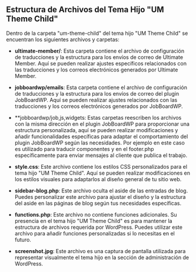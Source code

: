 ## Estructura de Archivos del Tema Hijo "UM Theme Child"

Dentro de la carpeta "um-theme-child" del tema hijo "UM Theme Child" se encuentran los siguientes archivos y carpetas:

- **ultimate-member/**: Esta carpeta contiene el archivo de configuración de traducciones y la estructura para los envíos de correo de Ultimate Member. Aquí se pueden realizar ajustes específicos relacionados con las traducciones y los correos electrónicos generados por Ultimate Member.

- **jobboardwp/emails**: Esta carpeta contiene el archivo de configuración de traducciones y la estructura para los envíos de correo del plugin JobBoardWP. Aquí se pueden realizar ajustes relacionados con las traducciones y los correos electrónicos generados por JobBoardWP.

- **jobboardwp/job,js,widgets: Estas carpetas reescriben los archivos con la misma dirección en el plugin JobBoardWP para proporcionar una estructura personalizada, aquí se pueden realizar modificaciones y añadir funcionalidades específicas para adaptar el comportamiento del plugin JobBoardWP según las necesidades. Por ejemplo en este caso es utilizado para traducir componentes y en el footer.php específicamente para enviar mensajes al cliente que publica el trabajo.

- **style.css**: Este archivo contiene los estilos CSS personalizados para el tema hijo "UM Theme Child". Aquí se pueden realizar modificaciones en los estilos visuales para adaptarlos al diseño general de tu sitio web.

- **sidebar-blog.php**: Este archivo oculta el aside de las entradas de blog. Puedes personalizar este archivo para ajustar el diseño y la estructura del aside en las páginas de blog según tus necesidades específicas.

- **functions.php**: Este archivo no contiene funciones adicionales. Su presencia en el tema hijo "UM Theme Child" es para mantener la estructura de archivos requerida por WordPress. Puedes utilizar este archivo para añadir funciones personalizadas si lo necesitas en el futuro.

- **screenshot.jpg**: Este archivo es una captura de pantalla utilizada para representar visualmente el tema hijo en la sección de administración de WordPress.
